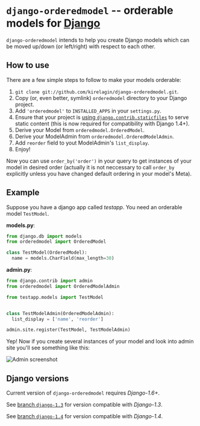 `django-orderedmodel` -- orderable models for [Django](http://www.djangoproject.com/)
========================================================

`django-orderedmodel` intends to help you create Django models which can be
moved up/down (or left/right) with respect to each other.

How to use
-------------

There are a few simple steps to follow to make your models orderable:

1. `git clone git://github.com/kirelagin/django-orderedmodel.git`.
2. Copy (or, even better, symlink) `orderedmodel` directory to your
   Django project.
3. Add `'orderedmodel'` to `INSTALLED_APPS` in your `settings.py`.
8. Ensure that your project is [using `django.contrib.staticfiles`](https://docs.djangoproject.com/en/dev/howto/static-files/)
   to serve static content (this is now required for compatibility with Django 1.4+).
4. Derive your Model from `orderedmodel.OrderedModel`.
5. Derive your ModelAdmin from `orderedmodel.OrderedModelAdmin`.
6. Add `reorder` field to yout ModelAdmin's `list_display`.
7. Enjoy!

Now you can use `order_by('order')` in your query to get instances of your model
in desired order (actually it is not neccessary to call `order_by` explicitly
unless you have changed default ordering in your model's Meta).

Example
-------

Suppose you have a django app called _testapp_.
You need an orderable model `TestModel`.

**models.py**:

```python
from django.db import models
from orderedmodel import OrderedModel

class TestModel(OrderedModel):
  name = models.CharField(max_length=30)
```

**admin.py**:

```python
from django.contrib import admin
from orderedmodel import OrderedModelAdmin

from testapp.models import TestModel


class TestModelAdmin(OrderedModelAdmin):
  list_display = ['name', 'reorder']

admin.site.register(TestModel, TestModelAdmin)
```


Yep! Now if you create several instances of your model
and look into admin site you'll see something like this:

![Admin screenshot](https://raw.githubusercontent.com/kirelagin/django-orderedmodel/gh-pages/admin.png)

Django versions
---------------

Current version of `django-orderedmodel` requires *Django-1.6+*.

See [branch `django-1.3`](https://github.com/kirelagin/django-orderedmodel/tree/django-1.3)
for version compatible with *Django-1.3*.

See [branch `django-1.4`](https://github.com/kirelagin/django-orderedmodel/tree/django-1.4)
for version compatible with *Django-1.4*.
